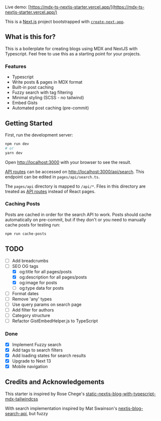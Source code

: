 Live demo: [https://mdx-ts-nextjs-starter.vercel.app/](https://mdx-ts-nextjs-starter.vercel.app/)

This is a [Next.js](https://nextjs.org/) project bootstrapped with [`create-next-app`](https://github.com/vercel/next.js/tree/canary/packages/create-next-app).

## What is this for?

This is a boilerplate for creating blogs using MDX and NextJS with Typescript. Feel free to use this as a starting point for your projects.

### Features

- Typescript
- Write posts & pages in MDX format
- Built-in post caching
- Fuzzy search with tag filtering
- Minimal styling (SCSS - no tailwind)
- Embed Gists
- Automated post caching (pre-commit)

## Getting Started

First, run the development server:

```bash
npm run dev
# or
yarn dev
```

Open [http://localhost:3000](http://localhost:3000) with your browser to see the result.

[API routes](https://nextjs.org/docs/api-routes/introduction) can be accessed on [http://localhost:3000/api/search](http://localhost:3000/api/search). This endpoint can be edited in `pages/api/search.ts`.

The `pages/api` directory is mapped to `/api/*`. Files in this directory are treated as [API routes](https://nextjs.org/docs/api-routes/introduction) instead of React pages.

### Caching Posts

Posts are cached in order for the search API to work. Posts should cache automatically on pre-commit, but if they don't or you need to manually cache posts for testing run:

```bash
npm run cache-posts
```

## TODO

- [ ] Add breadcrumbs
- [ ] SEO OG tags
  - [x] og:title for all pages/posts
  - [x] og:description for all pages/posts
  - [x] og:image for posts
  - [ ] og:type data for posts
- [ ] Format dates
- [ ] Remove 'any' types
- [ ] Use query params on search page
- [ ] Add filter for authors
- [ ] Category structure
- [ ] Refactor GistEmbedHelper.js to TypeScript

### Done
- [x] Implement Fuzzy search
- [x] Add tags to search filters
- [x] Add loading states for search results
- [x] Upgrade to Next 13  
- [x] Mobile navigation

## Credits and Acknowledgements
This starter is inspired by Rose Chege's [static-nextjs-blog-with-typescript-mdx-tailwindcss](https://github.com/Rose-stack/static-nextjs-blog-with-typescript-mdx-tailwindcss)

With search implementation inspired by Mat Swainson's [nextjs-blog-search-api](https://github.com/matswainson/nextjs-blog-search-api/tree/master), but fuzzy
